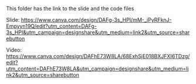 This folder has the link to the slide and the code files

Slide: https://www.canva.com/design/DAFg-3s_HPI/mM-_iPyRFknJ-Empyyn19Q/edit?utm_content=DAFg-3s_HPI&utm_campaign=designshare&utm_medium=link2&utm_source=sharebutton

Video: https://www.canva.com/design/DAFhE73W8LA/68ExhSjE018BXJFXI6TDzg/edit?utm_content=DAFhE73W8LA&utm_campaign=designshare&utm_medium=link2&utm_source=sharebutton
